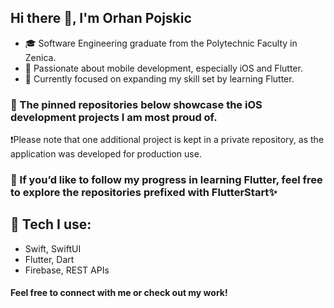 ## Hi there 👋, I'm Orhan Pojskic

- 🎓 Software Engineering graduate from the Polytechnic Faculty in Zenica.  
- 📱 Passionate about mobile development, especially iOS and Flutter.  
- 🚀 Currently focused on expanding my skill set by learning Flutter.

### 📌 The pinned repositories below showcase the iOS development projects I am most proud of.  
❗️Please note that one additional project is kept in a private repository, as the application was developed for production use.
### 👀 If you’d like to follow my progress in learning Flutter, feel free to explore the repositories prefixed with FlutterStart✨

## 🔧 Tech I use:
- Swift, SwiftUI
- Flutter, Dart
- Firebase, REST APIs

#### Feel free to connect with me or check out my work!

<!--
**Orhanko/Orhanko** is a ✨ _special_ ✨ repository because its `README.md` (this file) appears on your GitHub profile.

Here are some ideas to get you started:

- 🔭 I’m currently working on ...
- 🌱 I’m currently learning ...
- 👯 I’m looking to collaborate on ...
- 🤔 I’m looking for help with ...
- 💬 Ask me about ...
- 📫 How to reach me: ...
- 😄 Pronouns: ...
- ⚡ Fun fact: ...
-->
